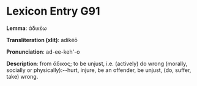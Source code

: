 # Lexicon Entry G91

**Lemma**: ἀδικέω

**Transliteration (xlit)**: adikéō

**Pronunciation**: ad-ee-keh'-o

**Description**:
from ἄδικος; to be unjust, i.e. (actively) do wrong (morally, socially or physically):--hurt, injure, be an offender, be unjust, (do, suffer, take) wrong.
